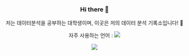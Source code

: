 <h3 align="center"> Hi there 👋 </h3>
<p align="center">
저는 데이터분석을 공부하는 대학생이며, 이곳은 저의 데이터 분석 기록소입니다! 🤗
</p>
<p align="center">
자주 사용하는 언어 : 
<img src="https://img.shields.io/badge/Python-3766AB?style=flat-square&logo=Python&logoColor=white"/>
</p>
<p align="center"> 
  <img src="https://github-readme-stats.vercel.app/api?username=jiw000&show_icons=true&theme=default"/></a>
</p>


<!--
**jiw000/jiw000** is a ✨ _special_ ✨ repository because its `README.md` (this file) appears on your GitHub profile.

Here are some ideas to get you started:

- 🔭 I’m currently working on ...
- 🌱 I’m currently learning ...
- 👯 I’m looking to collaborate on ...
- 🤔 I’m looking for help with ...
- 💬 Ask me about ...
- 📫 How to reach me: ...
- 😄 Pronouns: ...
- ⚡ Fun fact: ...
-->
